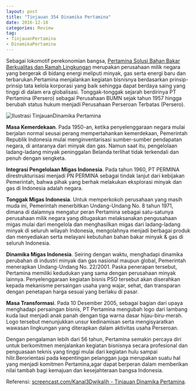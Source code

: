 ```yaml
---
layout: post
title: "Tinjauan 354 Dinamika Pertamina"
date: 2016-12-18
categories: Review
tag:
- TinjauanPertamina
- DinamikaPertamina
---
```

Sebagai lokomotif perekonomian bangsa, <a target="_blank" href="http://www.dipopedia.com/2016/12/10-pertamina-bright-gas-solusi-bahan-bakar-berkualitas-dan-ramah-lingkungan.html">Pertamina Solusi Bahan Bakar Berkualitas dan Ramah Lingkungan</a> merupakan perusahaan milik negara yang bergerak di bidang energi meliputi minyak, gas serta energi baru dan terbarukan.Pertamina menjalankan kegiatan bisnisnya berdasarkan prinsip-prinsip tata kelola korporasi yang baik sehingga dapat berdaya saing yang tinggi di dalam era globalisasi. Tonggak-tonggak sejarah berdirinya PT Pertamina (Persero) sebagai Perusahaan BUMN sejak tahun 1957 hingga berubah status hukum menjadi Perusahaan Perseroan Terbatas (Persero).

<img border="0" src="https://3.bp.blogspot.com/-wX4yzF7LFXY/WE-ob4xLngI/AAAAAAAAJQ0/CwIFsd1Nb00TfIX5GZe32fBX2TfsS1RmwCLcB/s1600/Dipopedia-PertaminaSolusiBahanBakarBerkualitasdanRamahLingkungan.png" alt="Ilustrasi TinjauanDinamika Pertamina"/>

<b>Masa Kemerdekaan</b>. Pada 1950-an, ketika penyelenggaraan negara mulai berjalan normal seusai perang mempertahankan kemerdekaan, Pemerintah Republik Indonesia mulai menginventarisasi sumber-sumber pendapatan negara, di antaranya dari minyak dan gas. Namun saat itu, pengelolaan ladang-ladang minyak peninggalan Belanda terlihat tidak terkendali dan penuh dengan sengketa.

<b>Integrasi Pengelolaan Migas Indonesia</b>. Pada tahun 1960, PT PERMINA direstrukturisasi menjadi PN PERMINA sebagai tindak lanjut dari kebijakan Pemerintah, bahwa pihak yang berhak melakukan eksplorasi minyak dan gas di Indonesia adalah negara. 

<b>Tonggak Migas Indonesia</b>. Untuk memperkokoh perusahaan yang masih muda ini, Pemerintah menerbitkan Undang-Undang No. 8 tahun 1971, dimana di dalamnya mengatur peran Pertamina sebagai satu-satunya perusahaan milik negara yang ditugaskan melaksanakan pengusahaan migas mulai dari mengelola dan menghasilkan migas dari ladang-ladang minyak di seluruh wilayah Indonesia, mengolahnya menjadi berbagai produk dan menyediakan serta melayani kebutuhan bahan bakar minyak & gas di seluruh Indonesia. 

<b>Dinamika Migas Indonesia</b>. Seiring dengan waktu, menghadapi dinamika perubahan di industri minyak dan gas nasional maupun global, Pemerintah menerapkan Undang-Undang No. 22/2001. Paska penerapan tersebut, Pertamina memiliki kedudukan yang sama dengan perusahaan minyak lainnya. Penyelenggaraan kegiatan bisnis PSO tersebut akan diserahkan kepada mekanisme persaingan usaha yang wajar, sehat, dan transparan dengan penetapan harga sesuai yang berlaku di pasar.

<b>Masa Transformasi</b>. Pada 10 Desember 2005, sebagai bagian dari upaya menghadapi persaingan bisnis, PT Pertamina mengubah logo dari lambang kuda laut menjadi anak panah dengan tiga warna dasar hijau-biru-merah. Logo tersebut menunjukkan unsur kedinamisan serta mengisyaratkan wawasan lingkungan yang diterapkan dalam aktivitas usaha Perseroan. 

Dengan pengalaman lebih dari 56 tahun, Pertamina semakin percaya diri untuk berkomitmen menjalankan kegiatan bisnisnya secara profesional dan penguasaan teknis yang tinggi mulai dari kegiatan hulu sampai hilir.Berorientasi pada kepentingan pelanggan juga merupakan suatu hal yang menjadi komitmen Pertamina,agar dapat berperan dalam memberikan nilai tambah bagi kemajuan dan kesejahteraan bangsa Indonesia.

Referensi: <a target="_blank" href="http://www.screencast.com/users/Kanal3Dwikalih/folders/SEOPics/media/b4910d53-37df-48b6-a64d-ce084dff1242">screencast.com/Kanal3Dwikalih - Tinjauan Dinamika Pertamina</a>.
